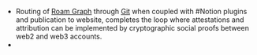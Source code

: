 - Routing of [Roam Graph](<./Roam Graph.md>) through [Git](./Git.md) when coupled with #Notion plugins and publication to website, completes the loop where attestations and attribution can be implemented by cryptographic social proofs between web2 and web3 accounts.
- 